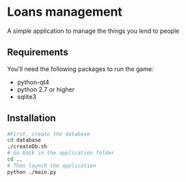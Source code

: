 # Loans management

A simple application to manage the things you lend to people

## Requirements

You'll need the following packages to run the game:
- python-qt4
- python 2.7 or higher
- sqlite3

## Installation

```bash
#First, create the database
cd database
./createDb.sh
# Go back in the application folder
cd ..
# Then launch the application
python ./main.py
```
